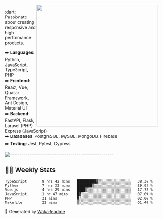 <img src="https://github-readme-stats.vercel.app/api?username=iguit0&show_icons=true&include_all_commits=true&count_private=true&theme=dracula" min-width="400px" max-width="400px" width="400px" align="right" />

<p align="left"> 
  :dart: Passionate about creating responsive and high performance products.
</p>

<p align="left">
  ➡️ <strong>Languages</strong>: Python, JavaScript, TypeScript, PHP<br>
  ➡️ <strong>Frontend</strong>: React, Vue, Quasar Framework, Ant Design, Material UI<br>
  ➡️ <strong>Backend</strong>: FastAPI, Flask, Laravel (PHP), Express (JavaScript)<br>
  ➡️ <strong>Databases</strong>: PostgreSQL, MySQL, MongoDB, Firebase<br>
  ➡️ <strong>Testing</strong>: Jest, Pytest, Cypress<br>
</p>

![-----------------------------------------------------](https://raw.githubusercontent.com/andreasbm/readme/master/assets/lines/vintage.png)

## :man_technologist: Weekly Stats
<!--START_SECTION:waka-->

```text
TypeScript       9 hrs 42 mins   █████████▓░░░░░░░░░░░░░░░   38.36 %
Python           7 hrs 32 mins   ███████▒░░░░░░░░░░░░░░░░░   29.83 %
Vue.js           4 hrs 29 mins   ████▒░░░░░░░░░░░░░░░░░░░░   17.72 %
JavaScript       1 hr 47 mins    █▓░░░░░░░░░░░░░░░░░░░░░░░   07.09 %
PHP              31 mins         ▓░░░░░░░░░░░░░░░░░░░░░░░░   02.06 %
Makefile         22 mins         ▒░░░░░░░░░░░░░░░░░░░░░░░░   01.48 %
```

<!--END_SECTION:waka-->

🚀 Generated by [WakaReadme](https://github.com/athul/waka-readme)
